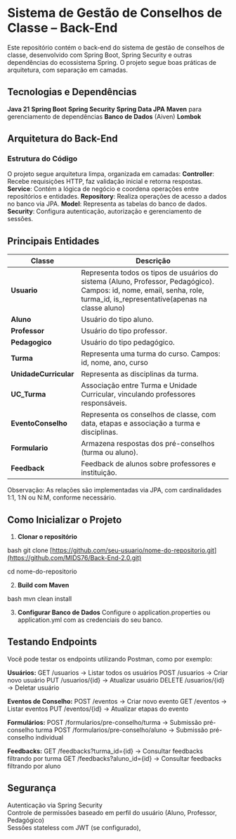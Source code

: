 # Sistema de Gestão de Conselhos de Classe – Back-End

Este repositório contém o back-end do sistema de gestão de conselhos de classe, desenvolvido com Spring Boot, Spring Security e outras dependências do ecossistema Spring. O projeto segue boas práticas de arquitetura, com separação em camadas.

## Tecnologias e Dependências
**Java 21**
**Spring Boot**
**Spring Security**
**Spring Data JPA**
**Maven** para gerenciamento de dependências
**Banco de Dados** (Aiven)
**Lombok**

## Arquitetura do Back-End

### Estrutura do Código
O projeto segue arquitetura limpa, organizada em camadas:
**Controller**: Recebe requisições HTTP, faz validação inicial e retorna respostas.
**Service**: Contém a lógica de negócio e coordena operações entre repositórios e entidades.
**Repository**: Realiza operações de acesso a dados no banco via JPA.
**Model**: Representa as tabelas do banco de dados.
**Security**: Configura autenticação, autorização e gerenciamento de sessões.

## Principais Entidades

| Classe                | Descrição                                                                                                                                                                  |
|-----------------------|----------------------------------------------------------------------------------------------------------------------------------------------------------------------------|
| **Usuario**           | Representa todos os tipos de usuários do sistema (Aluno, Professor, Pedagógico). Campos: id, nome, email, senha, role, turma_id, is_representative(apenas na classe aluno) |
| **Aluno**             | Usuário do tipo aluno.                                                                                                                              |
| **Professor**         | Usuário do tipo professor.                                                                                                                                                 |
| **Pedagogico**        | Usuário do tipo pedagógico.                                                                                                                                                |
| **Turma**             | Representa uma turma do curso. Campos: id, nome, ano, curso                                                                                                                |
| **UnidadeCurricular** | Representa as disciplinas da turma.                                                                                                                                     |
| **UC_Turma**          | Associação entre Turma e Unidade Curricular, vinculando professores responsáveis.                                                                                          |
| **EventoConselho**    | Representa os conselhos de classe, com data, etapas e associação a turma e disciplinas.                                                                                    |
| **Formulario**        | Armazena respostas dos pré-conselhos (turma ou aluno).                                                                                                                     |
| **Feedback**          | Feedback de alunos sobre professores e instituição.                                                                                                                        |                                                                                                                                 |

Observação: As relações são implementadas via JPA, com cardinalidades 1:1, 1:N ou N:M, conforme necessário.

## Como Inicializar o Projeto

1. **Clonar o repositório**
   
bash
   git clone [https://github.com/seu-usuario/nome-do-repositorio.git](https://github.com/MIDS76/Back-End-2.0.git)
   
   cd nome-do-repositorio
   

2. **Build com Maven**
   
bash
   mvn clean install
   

3. **Configurar Banco de Dados**
   Configure o application.properties ou application.yml com as credenciais do seu banco.

## Testando Endpoints
Você pode testar os endpoints utilizando Postman, como por exemplo:

**Usuários:**
GET /usuarios → Listar todos os usuários
POST /usuarios → Criar novo usuário
PUT /usuarios/{id} → Atualizar usuário
DELETE /usuarios/{id} → Deletar usuário

**Eventos de Conselho:**
POST /eventos → Criar novo evento
GET /eventos → Listar eventos
PUT /eventos/{id} → Atualizar etapas do evento

**Formulários:**
POST /formularios/pre-conselho/turma → Submissão pré-conselho turma
POST /formularios/pre-conselho/aluno → Submissão pré-conselho individual

**Feedbacks:**
GET /feedbacks?turma_id={id} → Consultar feedbacks filtrando por turma
GET /feedbacks?aluno_id={id} → Consultar feedbacks filtrando por aluno

## Segurança
Autenticação via Spring Security  
Controle de permissões baseado em perfil do usuário (Aluno, Professor, Pedagógico)  
Sessões stateless com JWT (se configurado),
